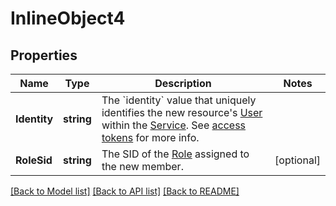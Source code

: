 # InlineObject4

## Properties

Name | Type | Description | Notes
------------ | ------------- | ------------- | -------------
**Identity** | **string** | The &#x60;identity&#x60; value that uniquely identifies the new resource&#39;s [User](https://www.twilio.com/docs/chat/rest/user-resource) within the [Service](https://www.twilio.com/docs/chat/rest/service-resource). See [access tokens](https://www.twilio.com/docs/chat/create-tokens) for more info. | 
**RoleSid** | **string** | The SID of the [Role](https://www.twilio.com/docs/chat/rest/role-resource) assigned to the new member. | [optional] 

[[Back to Model list]](../README.md#documentation-for-models) [[Back to API list]](../README.md#documentation-for-api-endpoints) [[Back to README]](../README.md)



